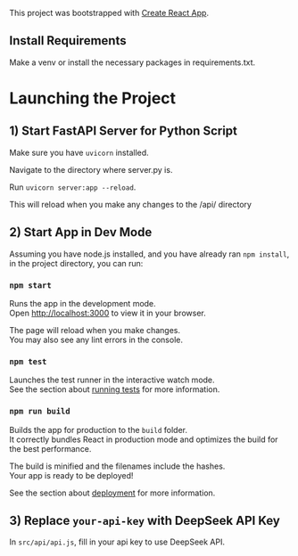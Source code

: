 This project was bootstrapped with [Create React App](https://github.com/facebook/create-react-app).

## Install Requirements 

Make a venv or install the necessary packages in requirements.txt.

# Launching the Project


## 1) Start FastAPI Server for Python Script

Make sure you have `uvicorn` installed.

Navigate to the directory where server.py is.

Run `uvicorn server:app --reload`.

This will reload when you make any changes to the /api/ directory

## 2) Start App in Dev Mode

Assuming you have node.js installed, and you have already ran `npm install`, in the project directory, you can run:

### `npm start`

Runs the app in the development mode.\
Open [http://localhost:3000](http://localhost:3000) to view it in your browser.

The page will reload when you make changes.\
You may also see any lint errors in the console.

### `npm test`

Launches the test runner in the interactive watch mode.\
See the section about [running tests](https://facebook.github.io/create-react-app/docs/running-tests) for more information.

### `npm run build`

Builds the app for production to the `build` folder.\
It correctly bundles React in production mode and optimizes the build for the best performance.

The build is minified and the filenames include the hashes.\
Your app is ready to be deployed!

See the section about [deployment](https://facebook.github.io/create-react-app/docs/deployment) for more information.

## 3) Replace `your-api-key` with DeepSeek API Key

In `src/api/api.js`, fill in your api key to use DeepSeek API.